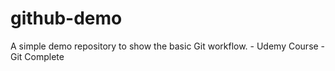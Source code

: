 # github-demo
A simple demo repository to show the basic Git workflow. - Udemy Course - Git Complete

